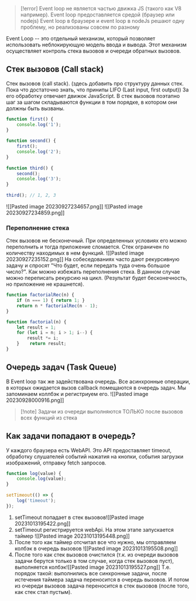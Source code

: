 >[!error] Event loop не является частью движка JS (такого как V8 например). Event loop предоставляется средой (браузер или nodejs)
>Event loop в браузере и event loop в nodeJs решают одну проблему, но реализованы совсем по разному

Event Loop -- это отдельный механизм, который позволяет использовать неблокирующую модель ввода и вывода. Этот механизм осуществляет контроль стека вызовов и очереди обратных вызовов.

## Стек вызовов (Call stack)
Стек вызовов (call stack). (здесь добавить про структуру данных стек. Пока что достаточно знать, что принипы LIFO (Last input, first output)) За его обработку отвечает движок JavaScript. В стек вызовов поэтапно шаг за шагом складываются функции в том порядке, в котором они должны быть вызваны.

```js
function first() {  
    console.log('1');  
}  
  
function second() {  
    first();  
    console.log('2');  
}  
  
function third() {  
    second();  
    console.log('3');  
}  
  
third(); // 1, 2, 3
```
![[Pasted image 20230927234657.png]]
![[Pasted image 20230927234859.png]]

### Переполнение стека
Стек вызовов не бесконечный. При определенных условиях его можно переполнить и тогда приложение сломается. Стек ограничен по количеству находимых в нем функций.
![[Pasted image 20230927235152.png]]
На собеседованиях часто дают рекурсивную задачу и спросят "Что будет, если передать туда очень большое число?". Как можно избежать переполнения стека. 
В данном случае можно переписать рекурсию на цикл. (Результат будет бесконечность, но приложение не крашнется).
```js
function factorialRec(n) {  
    if (n === 1) { return 1; }  
    return n * factorialRec(n - 1);  
}  

function factorial(n) {  
    let result = 1;  
    for (let i = n; i > 1; i--) {  
        result *= i;  
    }    return result;  
}
```

## Очередь задач (Task Queue)
В Event loop так же задействована очередь.
Все асинхронные операции, в которых ожидается вызов callback помещаются в очередь задач. Мы запоминаем коллбэк и регистриуем его. ![[Pasted image 20230928000916.png]]
>[!note] Задачи из очереди выполняются ТОЛЬКО после вызовов всех функций из стека

## Как задачи попадают в очередь?
У каждого браузера есть WebAPI. Это API предоставляет timeout, обработку слушателей событий нажатия на кнопки, события загрузки изображений, отправку fetch запросов.
```js
function log(value) {  
    console.log(value);  
}  
  
setTimeout(() => {  
    log('timeout');  
});
```
1. setTimeout попадает в стек вызовов![[Pasted image 20231013195422.png]]
2. setTimeout регистрируется webApi. На этом этапе запускается таймер ![[Pasted image 20231013195448.png]]
3. После того как таймер отсчитал все что нужно, мы отправляем колбэк в очередь вызовов ![[Pasted image 20231013195508.png]]
4. После того как стек вызовов очистился (т.к. из очереди вызовов задачи берутся только в том случае, когда стек вызовов пуст), выполняется колбэк![[Pasted image 20231013195527.png]]
Т.е. порядок такой: выполнились все синхронные задачи, после истечения таймера задача переносится в очередь вызовов. И потом из очереди вызовов задача переносится в стек вызовов (после того, как стек стал пустым).